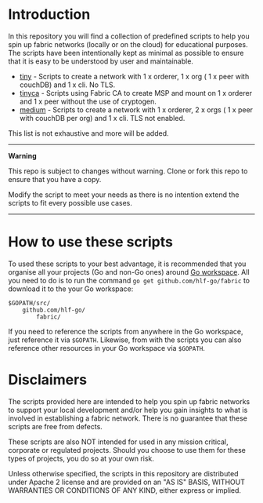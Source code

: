 # Introduction

In this repository you will find a collection of predefined scripts to help you spin up fabric networks (locally or on the cloud) for educational purposes. The scripts have been intentionally kept as minimal as possible to ensure that it is easy to be understood by user and maintainable.

* [tiny](./tiny) - Scripts to create a network with 1 x orderer, 1 x org ( 1 x peer with couchDB)  and 1 x cli. No TLS.
* [tinyca](./tinyca) -  Scripts using Fabric CA to create MSP and mount on 1 x orderer and 1 x peer without the use of cryptogen.
* [medium](./medium) - Scripts to create a network with 1 x orderer, 2 x orgs ( 1 x peer with couchDB per org) and 1 x cli. TLS not enabled.

This list is not exhaustive and more will be added.

<hr>

<b> Warning </b>

This repo is subject to changes without warning. Clone or fork this repo to ensure that you have a copy. 

Modify the script to meet your needs as there is no intention extend the scripts to fit every possible use cases.

<hr>

# How to use these scripts

To used these scripts to your best advantage, it is recommended that you organise all your projects (Go and non-Go ones) around [Go workspace](https://golang.org/doc/code.html#Organization). All you need to do is to run the command `go get github.com/hlf-go/fabric` to download it to the your Go workspace:

```
$GOPATH/src/
    github.com/hlf-go/
        fabric/
```

If you need to reference the scripts from anywhere in the Go workspace, just reference it via `$GOPATH`. Likewise, from with the scripts you can also reference other resources in your Go workspace via `$GOPATH`.


# Disclaimers

The scripts provided here are intended to help you spin up fabric networks to support your local development and/or help you gain insights to what is involved in establishing a fabric network. There is no guarantee that these scripts are free from defects. 

These scripts are also NOT intended for used in any mission critical, corporate or regulated projects. Should you choose to use them for these types of projects, you do so at your own risk.

Unless otherwise specified, the scripts in this repository are distributed under Apache 2 license and are provided on an "AS IS" BASIS, WITHOUT WARRANTIES OR CONDITIONS OF ANY KIND, either express or implied.